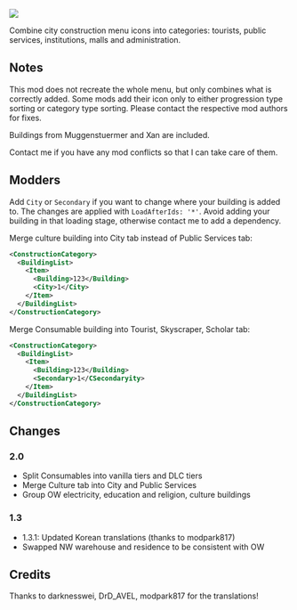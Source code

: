 ![](./banner.jpg)

Combine city construction menu icons into categories: tourists, public services, institutions, malls and administration.

## Notes

This mod does not recreate the whole menu, but only combines what is correctly added.
Some mods add their icon only to either progression type sorting or category type sorting.
Please contact the respective mod authors for fixes.

Buildings from Muggenstuermer and Xan are included.

Contact me if you have any mod conflicts so that I can take care of them.

## Modders

Add `City` or `Secondary` if you want to change where your building is added to.
The changes are applied with `LoadAfterIds: '*'`.
Avoid adding your building in that loading stage, otherwise contact me to add a dependency.

Merge culture building into City tab instead of Public Services tab:

```xml
<ConstructionCategory>
  <BuildingList>
    <Item>
      <Building>123</Building>
      <City>1</City>
    </Item>
  </BuildingList>
</ConstructionCategory>
```

Merge Consumable building into Tourist, Skyscraper, Scholar tab:

```xml
<ConstructionCategory>
  <BuildingList>
    <Item>
      <Building>123</Building>
      <Secondary>1</CSecondaryity>
    </Item>
  </BuildingList>
</ConstructionCategory>
```

## Changes

### 2.0

- Split Consumables into vanilla tiers and DLC tiers
- Merge Culture tab into City and Public Services
- Group OW electricity, education and religion, culture buildings

### 1.3

- 1.3.1: Updated Korean translations (thanks to modpark817)
- Swapped NW warehouse and residence to be consistent with OW

## Credits

Thanks to darknesswei, DrD_AVEL, modpark817 for the translations!

